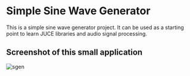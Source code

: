 # Simple Sine Wave Generator
This is a simple sine wave generator project. It can be used as a starting point to learn JUCE libraries and audio signal processing.

## Screenshot of this small application

![sgen](https://cloud.githubusercontent.com/assets/2100323/17632952/bc8e440e-60d3-11e6-851c-abef9c71d85e.PNG)
